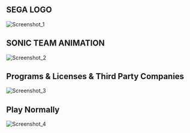 ## SEGA LOGO
![Screenshot_1](https://github.com/SonicSpace/Sonic-Origins-Mods/assets/88670125/5eb97067-4246-4e99-a57f-3a4a443f54a2)
## SONIC TEAM ANIMATION
![Screenshot_2](https://github.com/SonicSpace/Sonic-Origins-Mods/assets/88670125/46175e83-c5b0-4d0e-b292-e6dd3b537d79)
## Programs & Licenses & Third Party Companies
![Screenshot_3](https://github.com/SonicSpace/Sonic-Origins-Mods/assets/88670125/ef31c59e-d7e9-4a1e-85c7-0e7d218ae4a4)
## Play Normally
![Screenshot_4](https://github.com/SonicSpace/Sonic-Origins-Mods/assets/88670125/0d539422-5054-498b-a515-4ee012acfc8d)
